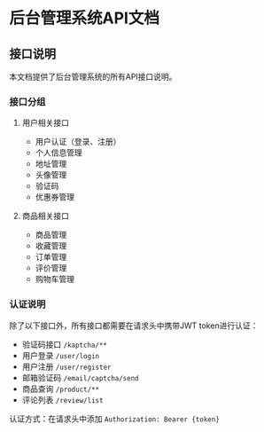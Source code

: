 # 后台管理系统API文档

## 接口说明

本文档提供了后台管理系统的所有API接口说明。

### 接口分组

1. 用户相关接口
   - 用户认证（登录、注册）
   - 个人信息管理
   - 地址管理
   - 头像管理
   - 验证码
   - 优惠券管理

2. 商品相关接口
   - 商品管理
   - 收藏管理
   - 订单管理
   - 评价管理
   - 购物车管理

### 认证说明

除了以下接口外，所有接口都需要在请求头中携带JWT token进行认证：
- 验证码接口 `/kaptcha/**`
- 用户登录 `/user/login`
- 用户注册 `/user/register`
- 邮箱验证码 `/email/captcha/send`
- 商品查询 `/product/**`
- 评论列表 `/review/list`

认证方式：在请求头中添加 `Authorization: Bearer {token}` 